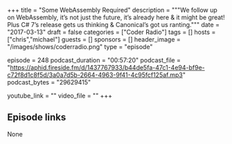 +++
title = "Some WebAssembly Required"
description = """We follow up on WebAssembly, it’s not just the future, it’s already here & it might be great! Plus C# 7’s release gets us thinking & Canonical’s got us ranting."""
date = "2017-03-13"
draft = false
categories = ["Coder Radio"]
tags = []
hosts = ["chris","michael"]
guests = []
sponsors = []
header_image = "/images/shows/coderradio.png"
type = "episode"

episode = 248
podcast_duration = "00:57:20"
podcast_file = "https://aphid.fireside.fm/d/1437767933/b44de5fa-47c1-4e94-bf9e-c72f8d1c8f5d/3a0a7d5b-2664-4963-9f41-4c95fcf125af.mp3"
podcast_bytes = "29629415"

youtube_link = ""
video_file = ""
+++

## Episode links

None

